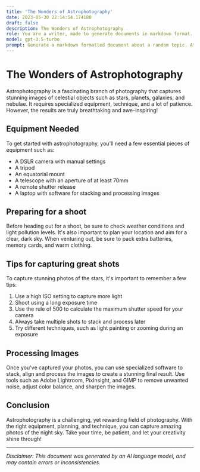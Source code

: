 ```yaml
---
title: 'The Wonders of Astrophotography'
date: 2023-05-30 22:14:54.174180
draft: false
description: The Wonders of Astrophotography
role: You are a writer, made to generate documents in markdown format. It is very important that all of the documents you generate are in valid markdown format.
model: gpt-3.5-turbo
prompt: Generate a markdown formatted document about a random topic. At the bottom, include a disclaimer explaining that the document was generated by you. The first line of the document should be the title. Make sure that the entire document is in proper markdown format, using a mix of various tags to make the document visually appealing.
---
```


# The Wonders of Astrophotography 

Astrophotography is a fascinating branch of photography that captures stunning images of celestial objects such as stars, planets, galaxies, and nebulae. It requires specialized equipment, technique, and a lot of patience. However, the results are truly breathtaking and awe-inspiring!

## Equipment Needed

To get started with astrophotography, you'll need a few essential pieces of equipment such as: 

* A DSLR camera with manual settings
* A tripod 
* An equatorial mount 
* A telescope with an aperture of at least 70mm 
* A remote shutter release 
* A laptop with software for stacking and processing images 

## Preparing for a shoot

Before heading out for a shoot, be sure to check weather conditions and light pollution levels. It's also important to plan your location and aim for a clear, dark sky. When venturing out, be sure to pack extra batteries, memory cards, and warm clothing. 

## Tips for capturing great shots

To capture stunning photos of the stars, it's important to remember a few tips: 

1. Use a high ISO setting to capture more light 
2. Shoot using a long exposure time 
3. Use the rule of 500 to calculate the maximum shutter speed for your camera 
4. Always take multiple shots to stack and process later 
5. Try different techniques, such as light painting or zooming during an exposure 

## Processing Images

Once you've captured your photos, you can use specialized software to stack, align and process the images to create a stunning final result. Use tools such as Adobe Lightroom, PixInsight, and GIMP to remove unwanted noise, adjust color balance, and sharpen the images. 

## Conclusion

Astrophotography is a challenging, yet rewarding field of photography. With the right equipment, planning, and technique, you can capture amazing photos of the night sky. Take your time, be patient, and let your creativity shine through! 

---

*Disclaimer: This document was generated by an AI language model, and may contain errors or inconsistencies.*